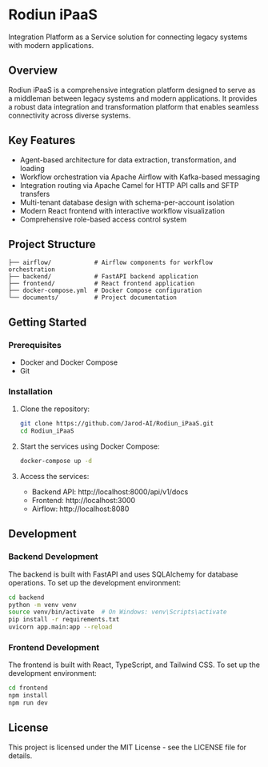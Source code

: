 # Rodiun iPaaS

Integration Platform as a Service solution for connecting legacy systems with modern applications.

## Overview

Rodiun iPaaS is a comprehensive integration platform designed to serve as a middleman between legacy systems and modern applications. It provides a robust data integration and transformation platform that enables seamless connectivity across diverse systems.

## Key Features

- Agent-based architecture for data extraction, transformation, and loading
- Workflow orchestration via Apache Airflow with Kafka-based messaging
- Integration routing via Apache Camel for HTTP API calls and SFTP transfers
- Multi-tenant database design with schema-per-account isolation
- Modern React frontend with interactive workflow visualization
- Comprehensive role-based access control system

## Project Structure

```
├── airflow/            # Airflow components for workflow orchestration
├── backend/            # FastAPI backend application
├── frontend/           # React frontend application
├── docker-compose.yml  # Docker Compose configuration
└── documents/          # Project documentation
```

## Getting Started

### Prerequisites

- Docker and Docker Compose
- Git

### Installation

1. Clone the repository:
   ```bash
   git clone https://github.com/Jarod-AI/Rodiun_iPaaS.git
   cd Rodiun_iPaaS
   ```

2. Start the services using Docker Compose:
   ```bash
   docker-compose up -d
   ```

3. Access the services:
   - Backend API: http://localhost:8000/api/v1/docs
   - Frontend: http://localhost:3000
   - Airflow: http://localhost:8080

## Development

### Backend Development

The backend is built with FastAPI and uses SQLAlchemy for database operations. To set up the development environment:

```bash
cd backend
python -m venv venv
source venv/bin/activate  # On Windows: venv\Scripts\activate
pip install -r requirements.txt
uvicorn app.main:app --reload
```

### Frontend Development

The frontend is built with React, TypeScript, and Tailwind CSS. To set up the development environment:

```bash
cd frontend
npm install
npm run dev
```

## License

This project is licensed under the MIT License - see the LICENSE file for details.